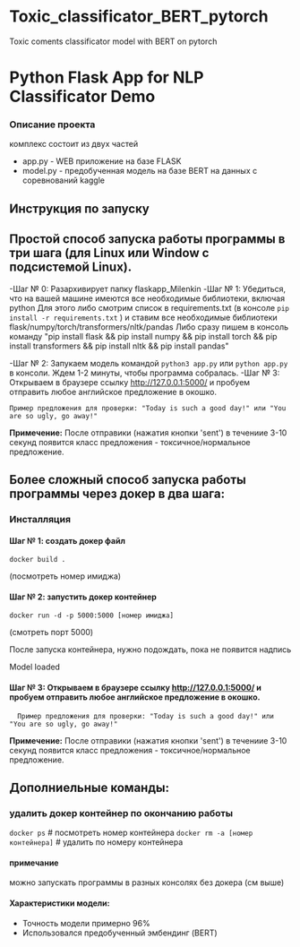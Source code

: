 # Toxic_classificator_BERT_pytorch
Toxic coments classificator model with BERT on pytorch

# Python Flask App for NLP Classificator Demo


### Описание проекта
комплекс состоит из двух частей
- app.py - WEB приложение на базе FLASK
- model.py - предобученная модель на базе BERT на данных с соревнований kaggle 



## Инструкция по запуску

## Простой способ запуска работы программы в три шага (для Linux или Window c подсистемой Linux). 
-Шаг № 0: Разархивирует папку flaskapp_Milenkin
-Шаг № 1: Убедиться, что на вашей машине имеются все необходимые библиотеки, включая python
	  Для этого либо смотрим список в requirements.txt (в консоле `pip install -r requirements.txt` ) и ставим все необходимые библиотеки flask/numpy/torch/transformers/nltk/pandas
	  Либо сразу пишем в консоль команду "pip install flask && pip install numpy && pip install torch && pip install transformers && pip install nltk && pip install pandas"

-Шаг № 2: Запукаем модель командой `python3 app.py` или `python app.py` в консоли. Ждем 1-2 минуты, чтобы программа собралась.
-Шаг № 3: Открываем в браузере ссылку http://127.0.0.1:5000/ и пробуем отправить любое английское предложение в окошко. 
	  
	Пример предложения для проверки: "Today is such a good day!" или "You are so ugly, go away!"

**Примечение:** После отправики (нажатия кнопки 'sent') в течениие 3-10 секунд появится класс предложения - токсичное/нормальное предложение. 




## Более сложный способ запуска работы программы через докер в два шага:

### Инсталляция
#### Шаг № 1:  создать докер файл

  `docker build .`

(посмотреть номер имиджа)

#### Шаг № 2: запустить докер контейнер

  `docker run -d -p 5000:5000 [номер имиджа]`

(cмотреть порт 5000)

После запуска контейнера, нужно подождать, пока не появится надпись

  Model loaded

#### Шаг № 3: Открываем в браузере ссылку http://127.0.0.1:5000/ и пробуем отправить любое английское предложение в окошко. 
	  Пример предложения для проверки: "Today is such a good day!" или "You are so ugly, go away!"

**Примечение:** После отправики (нажатия кнопки 'sent') в течениие 3-10 секунд появится класс предложения - токсичное/нормальное предложение. 





## Дополниельные команды:
### удалить  докер контейнер по окончанию работы

  `docker ps`   # посмотреть номер контейнера
  `docker rm -а [номер контейнера]`   # удалить по номеру контейнера

#### примечание
можно запускать программы в разных консолях без докера (см выше)


#### Характеристики модели:
 - Точность модели примерно 96%
 - Использовался предобученный эмбендинг (BERT)
